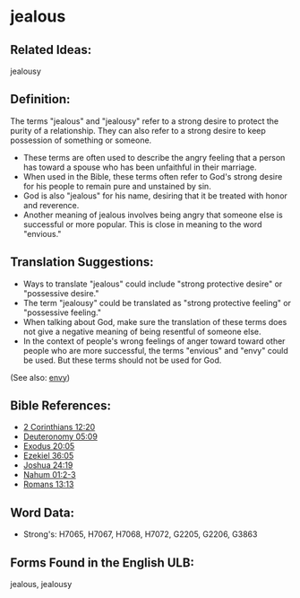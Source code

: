 # jealous

## Related Ideas:

jealousy

## Definition:

The terms "jealous" and "jealousy" refer to a strong desire to protect the purity of a relationship. They can also refer to a strong desire to keep possession of something or someone.

* These terms are often used to describe the angry feeling that a person has toward a spouse who has been unfaithful in their marriage.
* When used in the Bible, these terms often refer to God's strong desire for his people to remain pure and unstained by sin.
* God is also "jealous" for his name, desiring that it be treated with honor and reverence.
* Another meaning of jealous involves being angry that someone else is successful or more popular. This is close in meaning to the word "envious."

## Translation Suggestions:

* Ways to translate "jealous" could include "strong protective desire" or "possessive desire."
* The term "jealousy" could be translated as "strong protective feeling" or "possessive feeling."
* When talking about God, make sure the translation of these terms does not give a negative meaning of being resentful of someone else.
* In the context of people's wrong feelings of anger toward toward other people who are more successful, the terms "envious" and "envy" could be used. But these terms should not be used for God.

(See also: [envy](../other/envy.md))

## Bible References:

* [2 Corinthians 12:20](rc://en/tn/help/2co/12/20)
* [Deuteronomy 05:09](rc://en/tn/help/deu/05/09)
* [Exodus 20:05](rc://en/tn/help/exo/20/05)
* [Ezekiel 36:05](rc://en/tn/help/ezk/36/05)
* [Joshua 24:19](rc://en/tn/help/jos/24/19)
* [Nahum 01:2-3](rc://en/tn/help/nam/01/02)
* [Romans 13:13](rc://en/tn/help/rom/13/13)

## Word Data:

* Strong's: H7065, H7067, H7068, H7072, G2205, G2206, G3863

## Forms Found in the English ULB:

jealous, jealousy
